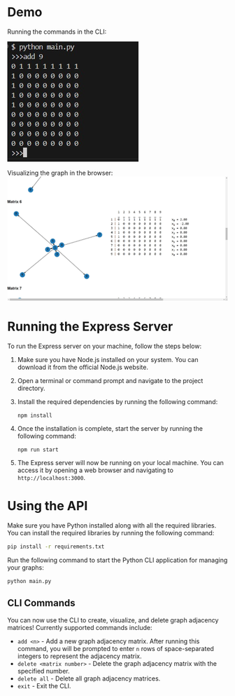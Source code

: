 # Demo
Running the commands in the CLI:

![cli screenshot](screenshots/CLI.jpg)

Visualizing the graph in the browser:
![browser screenshot](screenshots/visual.jpg)

# Running the Express Server

To run the Express server on your machine, follow the steps below:

1. Make sure you have Node.js installed on your system. You can download it from the official Node.js website.

2. Open a terminal or command prompt and navigate to the project directory.

3. Install the required dependencies by running the following command:

    ```
    npm install
    ```

4. Once the installation is complete, start the server by running the following command:

    ```
    npm run start
    ```

5. The Express server will now be running on your local machine. You can access it by opening a web browser and navigating to `http://localhost:3000`.

# Using the API
Make sure you have Python installed along with all the required libraries. You can install the required libraries by running the following command:

```bash
pip install -r requirements.txt
```

Run the following command to start the Python CLI application for managing your graphs:

```bash
python main.py
```
## CLI Commands
You can now use the CLI to create, visualize, and delete graph adjacency matrices! Currently supported commands include:

- `add <n>` - Add a new graph adjacency matrix. After running this command, you will be prompted to enter `n` rows of space-separated integers to represent the adjacency matrix.
- `delete <matrix number>` - Delete the graph adjacency matrix with the specified number.
- `delete all` - Delete all graph adjacency matrices.
- `exit` - Exit the CLI.